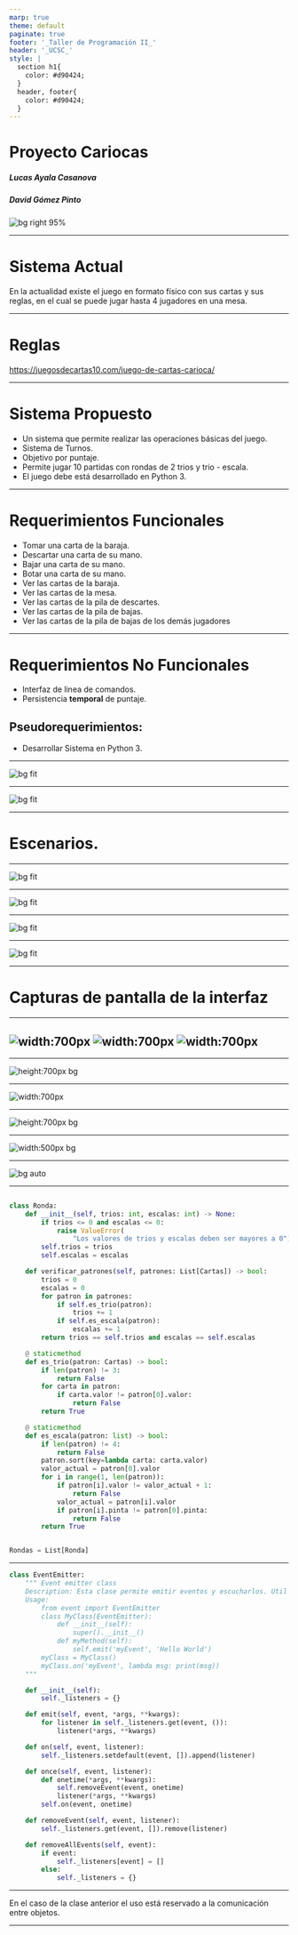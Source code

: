 ```yaml
---
marp: true
theme: default
paginate: true
footer: '_Taller de Programación II_'
header: '_UCSC_'
style: |
  section h1{
    color: #d90424;
  }
  header, footer{
    color: #d90424;
  }
---
```

# Proyecto Cariocas
##### Lucas Ayala Casanova
##### David Gómez Pinto

![bg right 95%](https://www.ucsc.cl/wp-content/uploads/2022/09/logo-ucsc-rojo-2022.png)

---

# Sistema Actual

En la actualidad existe el juego en formato físico con sus cartas y sus reglas, en el cual se puede jugar hasta 4 jugadores en una mesa.

---

# Reglas

https://juegosdecartas10.com/juego-de-cartas-carioca/

---

# Sistema Propuesto

* Un sistema que permite realizar las operaciones básicas del juego.
* Sistema de Turnos.
* Objetivo por puntaje.
* Permite jugar 10 partidas con rondas de 2 trios y trio - escala.
* El juego debe está desarrollado en Python 3.

---

# Requerimientos Funcionales

- Tomar una carta de la baraja.
- Descartar una carta de su mano.
- Bajar una carta de su mano.
- Botar una carta de su mano.
- Ver las cartas de la baraja.
- Ver las cartas de la mesa.
- Ver las cartas de la pila de descartes.
- Ver las cartas de la pila de bajas.
- Ver las cartas de la pila de bajas de los demás jugadores

---

# Requerimientos No Funcionales

- Interfaz de linea de comandos.
- Persistencia **temporal** de puntaje. 

## Pseudorequerimientos:
- Desarrollar Sistema en Python 3. 

---


![bg fit](./images/casosdeuso.png)

---

![bg fit](./images/diagramaclases.png)

---

# Escenarios.
---

![bg fit](./images/escenario1.png)

---


![bg fit](./images/escenario2.png)

---

![bg fit](./images/escenario3.png)

---

![bg fit](./images/escenario4.png)

---
# Capturas de pantalla de la interfaz

---
![width:700px](./images/menu1.jpg)
![width:700px](./images/menu2.jpg)
![width:700px](./images/menu3.jpg)
---
---
![height:700px bg ](./images/menu4.jpg)

---

![width:700px](./images/menu5.jpg)

---

![height:700px bg](./images/menu6.jpg)

---

![width:500px bg](./images/menu7.jpg)

---

![bg auto](./images/menu8.jpg)

---

```python

class Ronda:
    def __init__(self, trios: int, escalas: int) -> None:
        if trios <= 0 and escalas <= 0:
            raise ValueError(
                "Los valores de trios y escalas deben ser mayores a 0")
        self.trios = trios
        self.escalas = escalas

    def verificar_patrones(self, patrones: List[Cartas]) -> bool:
        trios = 0
        escalas = 0
        for patron in patrones:
            if self.es_trio(patron):
                trios += 1
            if self.es_escala(patron):
                escalas += 1
        return trios == self.trios and escalas == self.escalas

    @ staticmethod
    def es_trio(patron: Cartas) -> bool:
        if len(patron) != 3:
            return False
        for carta in patron:
            if carta.valor != patron[0].valor:
                return False
        return True

    @ staticmethod
    def es_escala(patron: list) -> bool:
        if len(patron) != 4:
            return False
        patron.sort(key=lambda carta: carta.valor)
        valor_actual = patron[0].valor
        for i in range(1, len(patron)):
            if patron[i].valor != valor_actual + 1:
                return False
            valor_actual = patron[i].valor
            if patron[i].pinta != patron[0].pinta:
                return False
        return True


Rondas = List[Ronda]

```

---

```python
class EventEmitter:
    """ Event emitter class
    Description: Esta clase permite emitir eventos y escucharlos. Util para la comunicacion entre modulos.
    Usage:
        from event import EventEmitter
        class MyClass(EventEmitter):
            def __init__(self):
                super().__init__()
            def myMethod(self):
                self.emit('myEvent', 'Hello World')
        myClass = MyClass()
        myClass.on('myEvent', lambda msg: print(msg))
    """

    def __init__(self):
        self._listeners = {}

    def emit(self, event, *args, **kwargs):
        for listener in self._listeners.get(event, ()):
            listener(*args, **kwargs)

    def on(self, event, listener):
        self._listeners.setdefault(event, []).append(listener)

    def once(self, event, listener):
        def onetime(*args, **kwargs):
            self.removeEvent(event, onetime)
            listener(*args, **kwargs)
        self.on(event, onetime)

    def removeEvent(self, event, listener):
        self._listeners.get(event, []).remove(listener)

    def removeAllEvents(self, event):
        if event:
            self._listeners[event] = []
        else:
            self._listeners = {}
```

---

En el caso de la clase anterior el uso está reservado a la comunicación entre objetos.

---
